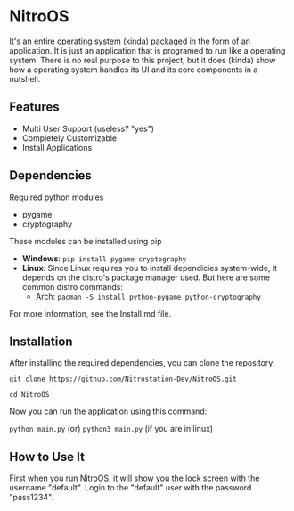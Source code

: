 # NitroOS

It's an entire operating system (kinda) packaged in the form of an application. It is just an application that is programed to run like a operating system. There is no real purpose to this project, but it does (kinda) show how a operating system handles its UI and its core components in a nutshell.

## Features
- Multi User Support (useless? "yes")
- Completely Customizable
- Install Applications

## Dependencies
Required python modules
- pygame
- cryptography

These modules can be installed using pip
- **Windows**: `pip install pygame cryptography`
- **Linux**: Since Linux requires you to install dependicies system-wide, it depends on the distro's package manager used. But here are some common distro commands:
    - Arch: `pacman -S install python-pygame python-cryptography`

For more information, see the Install.md file.


## Installation
After installing the required dependencies, you can clone the repository:

`git clone https://github.com/Nitrostation-Dev/NitroOS.git`

`cd NitroOS`

Now you can run the application using this command:

`python main.py`
(or)
`python3 main.py` (if you are in linux)

## How to Use It
First when you run NitroOS, it will show you the lock screen with the username "default". Login to the "default" user with the password "pass1234".